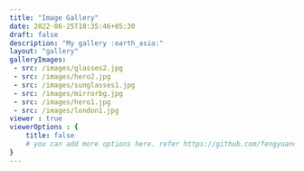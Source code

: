 ```yaml
---
title: "Image Gallery"
date: 2022-06-25T18:35:46+05:30
draft: false
description: "My gallery :earth_asia:"
layout: "gallery"
galleryImages:
 - src: /images/glasses2.jpg
 - src: /images/hero2.jpg
 - src: /images/sunglasses1.jpg
 - src: /images/mirrorbg.jpg
 - src: /images/hero1.jpg
 - src: /images/london1.jpg 
viewer : true
viewerOptions : {
    title: false
    # you can add more options here. refer https://github.com/fengyuanchen/viewerjs?tab=readme-ov-file#options
}
---
```

